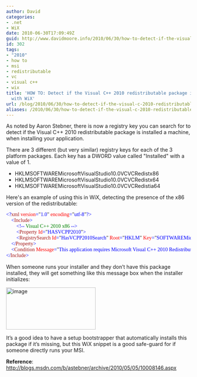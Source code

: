 ```yaml
---
author: David
categories:
- .net
- WiX
date: 2010-06-30T17:09:49Z
guid: http://www.davidmoore.info/2010/06/30/how-to-detect-if-the-visual-c-2010-redistributable-package-is-installed-with-wix-2/
id: 302
tags:
- "2010"
- how to
- msi
- redistributable
- vc
- visual c++
- wix
title: 'HOW TO: Detect if the Visual C++ 2010 redistributable package is installed
  with WiX'
url: /blog/2010/06/30/how-to-detect-if-the-visual-c-2010-redistributable-package-is-installed-with-wix-2/
aliases: /2010/06/30/how-to-detect-if-the-visual-c-2010-redistributable-package-is-installed-with-wix-2/
---
```


As noted by Aaron Stebner, there is now a registry key you can search for to detect if the Visual C++ 2010 redistributable package is installed a machine, when installing your application.

There are 3 different (but very similar) registry keys for each of the 3 platform packages. Each key has a DWORD value called "Installed" with a value of 1.

  * HKLMSOFTWAREMicrosoftVisualStudio10.0VCVCRedistx86
  * HKLMSOFTWAREMicrosoftVisualStudio10.0VCVCRedistx64
  * HKLMSOFTWAREMicrosoftVisualStudio10.0VCVCRedistia64

Here's an example of using this in WiX, detecting the presence of the x86 version of the redistributable:

<pre style="font-family: consolas;"><span style="color: blue;">&lt;?</span><span style="color: #a31515;">xml</span><span style="color: blue;"> </span><span style="color: red;">version</span><span style="color: blue;">=</span>"<span style="color: blue;">1.0</span>"<span style="color: blue;"> </span><span style="color: red;">encoding</span><span style="color: blue;">=</span>"<span style="color: blue;">utf-8</span>"<span style="color: blue;">?&gt;
</span><span style="color: blue;">    &lt;</span><span style="color: #a31515;">Include</span><span style="color: blue;">&gt;</span><span style="color: blue;">
        &lt;!--</span><span style="color: green;"> Visual C++ 2010 x86 </span><span style="color: blue;">--&gt;</span><span style="color: blue;">
        &lt;</span><span style="color: #a31515;">Property</span><span style="color: blue;"> </span><span style="color: red;">Id</span><span style="color: blue;">=</span>"<span style="color: blue;">HASVCPP2010</span>"<span style="color: blue;">&gt;
</span><span style="color: blue;">        &lt;</span><span style="color: #a31515;">RegistrySearch</span><span style="color: blue;"> </span><span style="color: red;">Id</span><span style="color: blue;">=</span>"<span style="color: blue;">HasVCPP2010Search</span>"<span style="color: blue;"> </span><span style="color: red;">Root</span><span style="color: blue;">=</span>"<span style="color: blue;">HKLM</span>"<span style="color: blue;"> </span><span style="color: red;">Key</span><span style="color: blue;">=</span>"<span style="color: blue;">SOFTWAREMicrosoftVisualStudio10.0VCVCRedistx86</span>"<span style="color: blue;"> </span><span style="color: red;">Name</span><span style="color: blue;">=</span>"<span style="color: blue;">Installed</span>"<span style="color: blue;"> </span><span style="color: red;">Type</span><span style="color: blue;">=</span>"<span style="color: blue;">raw</span>"<span style="color: blue;"> /&gt;</span><span style="color: blue;">
    &lt;/</span><span style="color: #a31515;">Property</span><span style="color: blue;">&gt;</span><span style="color: blue;">    
    &lt;</span><span style="color: #a31515;">Condition</span><span style="color: blue;"> </span><span style="color: red;">Message</span><span style="color: blue;">=</span>"<span style="color: blue;">This application requires Microsoft Visual C++ 2010 Redistributable Package (x86).</span>"<span style="color: blue;">&gt;</span>Installed OR (HASVCPP2010)<span style="color: blue;">&lt;/</span><span style="color: #a31515;">Condition</span><span style="color: blue;">&gt;</span><span style="color: blue;">
&lt;/</span><span style="color: #a31515;">Include</span><span style="color: blue;">&gt;</span></pre>

When someone runs your installer and they don’t have this package installed, they will get something like this message box when the installer initializes:

[<img style="display: inline; border: 0px;" title="image" src="http://www.sadrobot.co.nz/wp-content/uploads/2010/06/image_thumb.png" border="0" alt="image" width="244" height="115" />](http://www.sadrobot.co.nz/wp-content/uploads/2010/06/image.png)

It’s a good idea to have a setup bootstrapper that automatically installs this package if it’s missing, but this WiX snippet is a good safe-guard for if someone directly runs your MSI.

**Reference**: <http://blogs.msdn.com/b/astebner/archive/2010/05/05/10008146.aspx>